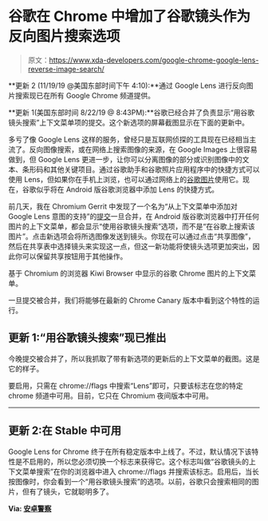 # 谷歌在 Chrome 中增加了谷歌镜头作为反向图片搜索选项

> 原文：<https://www.xda-developers.com/google-chrome-google-lens-reverse-image-search/>

**更新 2 (11/19/19 @美国东部时间下午 4:10):**通过 Google Lens 进行反向图片搜索现已在所有 Google Chrome 频道提供。

**更新 1(美国东部时间 8/22/19 @ 8:43PM):**谷歌已经合并了负责显示“用谷歌镜头搜索”上下文菜单项的提交。这个新选项的屏幕截图显示在下面的更新中。

多亏了像 Google Lens 这样的服务，曾经只是互联网侦探的工具现在已经相当主流了。反向图像搜索，或在网络上搜索图像的来源，在 Google Images 上很容易做到，但 Google Lens 更进一步，让你可以分离图像的部分或识别图像中的文本、条形码和其他关键项目。通过谷歌助手和谷歌照片应用程序中的快捷方式可以使用 Lens，但如果你在手机上浏览，也可以通过网络上的[谷歌图片](https://www.xda-developers.com/google-lens-launches-for-google-image-search-on-mobile/)使用它。现在，谷歌似乎将在 Android 版谷歌浏览器中添加 Lens 的快捷方式。

前几天，我在 Chromium Gerrit 中发现了一个名为“从上下文菜单中添加对 Google Lens 意图的支持”的[提交](https://chromium-review.googlesource.com/c/chromium/src/+/1761662)一旦合并，在 Android 版谷歌浏览器中打开任何图片的上下文菜单，都会显示“使用谷歌镜头搜索”选项，而不是“在谷歌上搜索该图片”。点击新选项会将所选图像发送到镜头。你现在可以通过点击“共享图像”，然后在共享表中选择镜头来实现这一点，但这一新功能将使镜头选项更加突出，因此你可以保留共享按钮用于其他操作。

基于 Chromium 的浏览器 Kiwi Browser 中显示的谷歌 Chrome 图片的上下文菜单。

一旦提交被合并，我们将能够在最新的 Chrome Canary 版本中看到这个特性的运行。

## 更新 1:“用谷歌镜头搜索”现已推出

今晚提交被合并了，所以我抓取了带有新选项的更新后的上下文菜单的截图。这是它的样子。

要启用，只需在 chrome://flags 中搜索“Lens”即可，只要该标志在您的特定 chrome 频道中可用。目前，它只在 Chromium 夜间版本中可用。

* * *

## 更新 2:在 Stable 中可用

Google Lens for Chrome 终于在所有稳定版本中上线了。不过，默认情况下该特性是不启用的，所以您必须切换一个标志来获得它。这个标志叫做“谷歌镜头的上下文菜单搜索”在你的浏览器中进入 chrome://flags 并搜索该标志。启用后，当长按图像时，你会看到一个“用谷歌镜头搜索”的选项。以前，谷歌只会搜索相同的图片，但有了镜头，它就聪明多了。

**Via: [安卓警察](https://www.androidpolice.com/2019/11/19/google-lens-is-now-integrated-in-chromes-image-search/)**